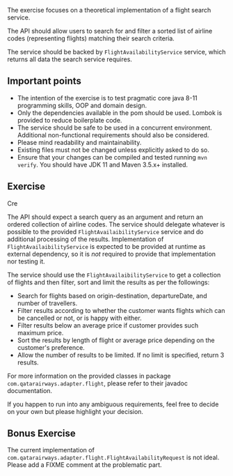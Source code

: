 

The exercise focuses on a theoretical implementation of a flight search service. 

The API should allow users to search for and filter a sorted list of airline codes (representing flights) matching their search criteria.

The service should be backed by `FlightAvailabilityService` service, which returns all data the search service requires.
 
## Important points

- The intention of the exercise is to test pragmatic core java 8-11 programming skills, OOP and domain design.
- Only the dependencies available in the pom should be used. Lombok is provided to reduce boilerplate code.
- The service should be safe to be used in a concurrent environment. Additional non-functional requirements should also be considered.
- Please mind readability and maintainability.
- Existing files must not be changed unless explicitly asked to do so. 
- Ensure that your changes can be compiled and tested running `mvn verify`. You should have JDK 11 and Maven 3.5.x+ installed.
 
## Exercise

Cre

The API should expect a search query as an argument and return an ordered collection of airline codes. 
The service should delegate whatever is possible to the provided `FlightAvailaibilityService` service and do additional processing of the results.
Implementation of `FlightAvailaibilityService` is expected to be provided at runtime as external dependency, so it is *not* required to provide that implementation nor testing it.

The service should use the `FlightAvailaibilityService` to get a collection of flights and then filter, sort and limit the results as per the followings:
  
- Search for flights based on origin-destination, departureDate, and number of travellers. 
- Filter results according to whether the customer wants flights which can be cancelled or not, or is happy with either.
- Filter results below an average price if customer provides such maximum price. 
- Sort the results by length of flight or average price depending on the customer's preference.
- Allow the number of results to be limited. If no limit is specified, return 3 results.
 
For more information on the provided classes in package `com.qatarairways.adapter.flight`, please refer to their javadoc documentation.

If you happen to run into any ambiguous requirements, feel free to decide on your own but please highlight your decision.

## Bonus Exercise

The current implementation of `com.qatarairways.adapter.flight.FlightAvailabilityRequest` is not ideal. Please add a FIXME comment at the problematic part.
